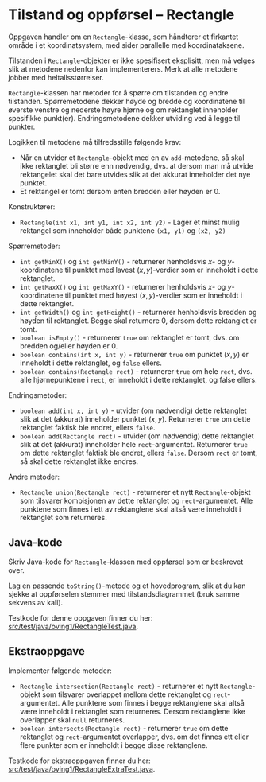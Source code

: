 # Tilstand og oppførsel – Rectangle

Oppgaven handler om en `Rectangle`-klasse, som håndterer et firkantet område i et koordinatsystem, med sider parallelle med koordinataksene.

Tilstanden i `Rectangle`-objekter er ikke spesifisert eksplisitt, men må velges slik at metodene nedenfor kan implementerers. Merk at alle metodene jobber med heltallsstørrelser.

`Rectangle`-klassen har metoder for å spørre om tilstanden og endre tilstanden. Spørremetodene dekker høyde og bredde og koordinatene til øverste venstre og nederste høyre hjørne og om rektanglet inneholder spesifikke punkt(er). Endringsmetodene dekker utviding ved å legge til punkter.

Logikken til metodene må tilfredsstille følgende krav:

- Når en utvider et `Rectangle`-objekt med en av `add`-metodene, så skal ikke rektanglet bli større enn nødvendig, dvs. at dersom man må utvide rektangelet skal det bare utvides slik at det akkurat inneholder det nye punktet.
- Et rektangel er tomt dersom enten bredden eller høyden er 0.

Konstruktører:

- `Rectangle(int x1, int y1, int x2, int y2)` - Lager et minst mulig rektangel som inneholder både punktene `(x1, y1)` og `(x2, y2)`

Spørremetoder:

- `int getMinX()` og `int getMinY()` - returnerer henholdsvis $`x`$- og $`y`$-koordinatene til punktet med lavest $`(x,y)`$-verdier som er inneholdt i dette rektanglet.
- `int getMaxX()` og `int getMaxY()` - returnerer henholdsvis $`x`$- og $`y`$-koordinatene til punktet med høyest $`(x,y)`$-verdier som er inneholdt i dette rektanglet.
- `int getWidth()` og `int getHeight()` - returnerer henholdsvis bredden og høyden til rektanglet. Begge skal returnere $`0`$, dersom dette rektanglet er tomt.
- `boolean isEmpty()` - returnerer `true` om rektanglet er tomt, dvs. om bredden og/eller høyden er $`0`$.
- `boolean contains(int x, int y)` - returnerer `true` om punktet $`(x,y)`$ er inneholdt i dette rektanglet, og `false` ellers.
- `boolean contains(Rectangle rect)` - returnerer `true` om hele `rect`, dvs. alle hjørnepunktene i `rect`, er inneholdt i dette rektanglet, og false ellers.

Endringsmetoder:

- `boolean add(int x, int y)` - utvider (om nødvendig) dette rektanglet slik at det (akkurat) inneholder punktet $`(x,y)`$. Returnerer `true` om dette rektanglet faktisk ble endret, ellers `false`.
- `boolean add(Rectangle rect)` - utvider (om nødvendig) dette rektanglet slik at det (akkurat) inneholder hele `rect`-argumentet. Returnerer `true` om dette rektanglet faktisk ble endret, ellers `false`. Dersom `rect` er tomt, så skal dette rektanglet ikke endres.

Andre metoder:

- `Rectangle union(Rectangle rect)` - returnerer et nytt `Rectangle`-objekt som tilsvarer kombisjonen av dette rektanglet og `rect`-argumentet. Alle punktene som finnes i ett av rektanglene skal altså være inneholdt i rektanglet som returneres.

## Java-kode

Skriv Java-kode for `Rectangle`-klassen med oppførsel som er beskrevet over.

Lag en passende `toString()`-metode og et hovedprogram, slik at du kan sjekke at oppførselen stemmer med tilstandsdiagrammet (bruk samme sekvens av kall).

Testkode for denne oppgaven finner du her: [src/test/java/oving1/RectangleTest.java](../../src/test/java/oving1/RectangleTest.java).

## Ekstraoppgave

Implementer følgende metoder:

- `Rectangle intersection(Rectangle rect)` - returnerer et nytt `Rectangle`-objekt som tilsvarer overlappet mellom dette rektanglet og `rect`-argumentet. Alle punktene som finnes i begge rektanglene skal altså være inneholdt i rektanglet som returneres. Dersom rektanglene ikke overlapper skal `null` returneres.
- `boolean intersects(Rectangle rect)` - returnerer `true` om dette rektanglet og `rect`-argumentet overlapper, dvs. om det finnes ett eller flere punkter som er inneholdt i begge disse rektanglene.

Testkode for ekstraoppgaven finner du her: [src/test/java/oving1/RectangleExtraTest.java](../../src/test/java/oving1/RectangleExtraTest.java).
